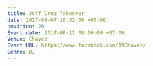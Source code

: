 ```yaml
---
title: Joff Cruz Takeover
date: 2017-08-07 16:52:00 +07:00
position: 20
Event date: 2017-08-11 00:00:00 +07:00
Venue: Chavez
Event URL: https://www.facebook.com/19Chavez/
Genre: DJ
---
```


